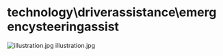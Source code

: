 <h1>technology\driverassistance\emergencysteeringassist</h1>
<div class="container text-center">
<div class="row">
<div class="col col-lg-2 col-6">
<img src="https://media.evkx.net/multimedia/technology/driverassistance/emergencysteeringassist/illustration_xst.jpg" class="img-thumbnail" alt="illustration.jpg">
illustration.jpg
</div>
</div>
</div>
